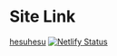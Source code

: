 # Site Link

<a target = 'blank' href = 'https://hesuhesu.netlify.app/'>hesuhesu</a> [![Netlify Status](https://api.netlify.com/api/v1/badges/f8936d78-57ab-4128-8e7f-dcc3d9823c31/deploy-status)](https://app.netlify.com/sites/hesuhesu/deploys)

<br>